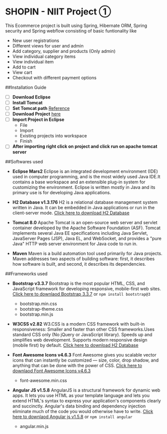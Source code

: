 # SHOPIN - NIIT Project ①


This Ecommerce project is built using Spring, Hibernate ORM, Spring security and Spring webflow consisting of basic funtionality like
- New user registrations
- Different views for user and admin
- Add category, supplier and products (Only admin)
- View individual category items
- View individual item
- Add to cart
- View cart
- Checkout with different payment options


##Installation Guide

- [ ] **Download Eclipse**
- [ ] **Install Tomcat** 
- [ ] **Set Tomcat path**  [Reference](https://struts2spring.wordpress.com/2009/09/22/setting-the-java_home-catalina_home-environment-variable-on-windows/)
- [ ] **Download Project** [here](https://github.com/kavyachanda/SHOPIN/archive/master.zip)
- [ ] **Import Project in Eclipse**
	- File
	- Import
	- Existing projects into workspace
	- Finish
- [ ] **After importing right click on project and click run on apache tomcat server**

##Softwares used
-	**Eclipse Mars2**
	Eclipse is an integrated development environment (IDE) used in computer programming, and is the most widely used Java IDE.It contains a base workspace and an extensible plug-in system for customizing the environment. Eclipse is written mostly in Java and its primary use is for developing Java applications.
   
-	**H2 Database v1.3.176**
H2 is a relational database management system written in Java. It can be embedded in Java applications or run in the client-server mode.
    [Click here to download H2 Database](http://www.h2database.com/h2-2014-04-05.zip)

-	**Tomcat 8.0**
	Apache Tomcat is an open-source web server and servlet container developed by the Apache Software Foundation (ASF). Tomcat implements several Java EE specifications including Java Servlet, JavaServer Pages (JSP), Java EL, and WebSocket, and provides a "pure Java" HTTP web server environment for Java code to run in.
	
  
-	**Maven**
	Maven is a build automation tool used primarily for Java projects. Maven addresses two aspects of building software: first, it describes how software is built, and second, it describes its dependencies. 	



##Frameworks used
-	**Bootstrap v3.3.7**
	Bootstrap is the most popular HTML, CSS, and JavaScript framework for developing responsive, mobile-first web sites. [Click here to downlaod Bootstrap 3.3.7](https://github.com/twbs/bootstrap/releases/download/v3.3.7/bootstrap-3.3.7-dist.zip) or `npm install bootstrap@3`
	- bootstrap.min.css
	- bootstrap-theme.css
	- bootstrap.min.js
 
-	**W3CSS v2.82**
W3.CSS is a modern CSS framework with built-in responsiveness: Smaller and faster than other CSS frameworks.Uses standard CSS only (No jQuery or JavaScript library). Speeds up and simplifies web development. Supports modern responsive design (mobile first) by default.
     [Click here to download H2 Database]( http://www.w3schools.com/lib/w3.css)
     
- **Font Awesome Icons v4.6.3**
	Font Awesome gives you scalable vector icons that can instantly be customized —    	   size, color, drop shadow, and anything that can be done with the power of CSS.
    [Click here to downlaod Font Awesome Icons v4.6.3](http://fontawesome.io/assets/font-awesome-4.6.3.zip)
    - font-awesome.min.css

- **Angular JS v1.5.8**
	AngularJS is a structural framework for dynamic web apps. It lets you use HTML as your template language and lets you extend HTML's syntax to express your application's components clearly and succinctly. Angular's data binding and dependency injection eliminate much of the code you would otherwise have to write. [Click here to downlaod Angular js v1.5.8](https://ajax.googleapis.com/ajax/libs/angularjs/1.5.8/angular.min.js) or `npm install angular` 
	- angular.min.js
  
